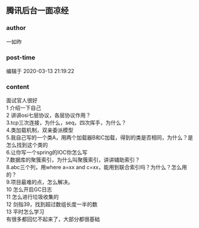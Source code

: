 ## 腾讯后台一面凉经
### author 
一如昨
### post-time 

编辑于  2020-03-13 21:19:22
### content 
<div class="post-topic-des nc-post-content">
 <div>
  面试官人很好
 </div>
 <div>
  1 介绍一下自己
 </div>
 <div>
  2 讲讲osi七层协议，各层协议作用？
 </div>
 <div>
  3.tcp三次连接，为什么，seq，四次挥手，为什么？
 </div>
 <div>
  4.类加载机制，双亲委派模型
 </div>
 <div>
  5.我自己写的一个类A，用两个加载器B和C加载，得到的类是否相同，为什么？是怎么找到这个类的
 </div>
 <div>
  6.让你写一个spring的IOC你怎么写
 </div>
 <div>
  7.数据库的聚簇索引，为什么叫聚簇索引，讲讲辅助索引？
 </div>
 <div>
  8.abc三个列，用where a=xx and c=xx，能用到联合索引吗？为什么？怎么用的？
 </div>
 <div>
  9.项目最难的点，怎么解决。
 </div>
 <div>
  10 怎么开启GC日志
 </div>
 <div>
  11 怎么进行垃圾收集的
 </div>
 <div>
  12 剑指39，找到超过数组长度一半的数
 </div>
 <div>
  13 平时怎么学习
 </div>
 <div>
  有很多都回忆不起来了，大部分都很基础
 </div>
 <div>
  <br/>
 </div>
</div>
